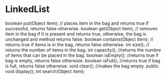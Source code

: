 # LinkedList
boolean put(Object item); // places item in the bag and returns true if successful, returns false otherwise.
boolean get(Object item); // removes item in the bag if it is present and returns true, otherwise, the bag is unchanged and method returns false.
boolean contains(Object item); // returns true if items is in the bag, returns false otherwise.
int size(); // returns the number of items in the bag.
int capacity(); //returns the numbre of items that can be placed in the bag.
boolean isEmpty(); //returns true if bag is empty, returns false otherwsie.
boolean isFull(); //returns true if bag is full, returns false otherwise.
void clear(); //makes the bag empty.
public void display();
int search(Object item);
